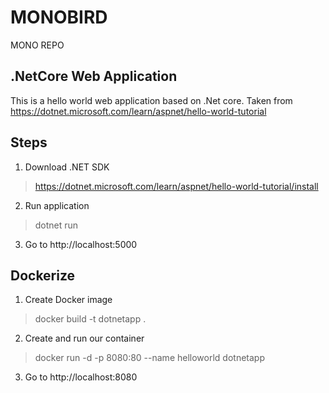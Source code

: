 # MONOBIRD

MONO REPO

## .NetCore Web Application

This is a hello world web application based on .Net core. Taken from https://dotnet.microsoft.com/learn/aspnet/hello-world-tutorial

## Steps

1. Download .NET SDK

> https://dotnet.microsoft.com/learn/aspnet/hello-world-tutorial/install

2. Run application

> dotnet run

3. Go to http://localhost:5000

## Dockerize

1. Create Docker image

> docker build -t dotnetapp .

2. Create and run our container

> docker run -d -p 8080:80 --name helloworld dotnetapp

3. Go to http://localhost:8080
